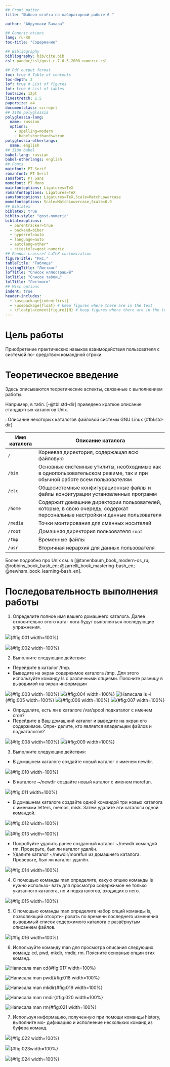 ```yaml
---
## Front matter
title: "Шаблон отчёта по лабораторной работе 6 "

author: "Абдуллахи Бахара"

## Generic otions
lang: ru-RU
toc-title: "Содержание"

## Bibliography
bibliography: bib/cite.bib
csl: pandoc/csl/gost-r-7-0-5-2008-numeric.csl

## Pdf output format
toc: true # Table of contents
toc-depth: 2
lof: true # List of figures
lot: true # List of tables
fontsize: 12pt
linestretch: 1.5
papersize: a4
documentclass: scrreprt
## I18n polyglossia
polyglossia-lang:
  name: russian
  options:
	- spelling=modern
	- babelshorthands=true
polyglossia-otherlangs:
  name: english
## I18n babel
babel-lang: russian
babel-otherlangs: english
## Fonts
mainfont: PT Serif
romanfont: PT Serif
sansfont: PT Sans
monofont: PT Mono
mainfontoptions: Ligatures=TeX
romanfontoptions: Ligatures=TeX
sansfontoptions: Ligatures=TeX,Scale=MatchLowercase
monofontoptions: Scale=MatchLowercase,Scale=0.9
## Biblatex
biblatex: true
biblio-style: "gost-numeric"
biblatexoptions:
  - parentracker=true
  - backend=biber
  - hyperref=auto
  - language=auto
  - autolang=other*
  - citestyle=gost-numeric
## Pandoc-crossref LaTeX customization
figureTitle: "Рис."
tableTitle: "Таблица"
listingTitle: "Листинг"
lofTitle: "Список иллюстраций"
lotTitle: "Список таблиц"
lolTitle: "Листинги"
## Misc options
indent: true
header-includes:
  - \usepackage{indentfirst}
  - \usepackage{float} # keep figures where there are in the text
  - \floatplacement{figure}{H} # keep figures where there are in the text
---
```


# Цель работы

Приобретение практических навыков взаимодействия пользователя с системой по-
средством командной строки.


# Теоретическое введение

Здесь описываются теоретические аспекты, связанные с выполнением работы.

Например, в табл. [-@tbl:std-dir] приведено краткое описание стандартных каталогов Unix.

: Описание некоторых каталогов файловой системы GNU Linux {#tbl:std-dir}

| Имя каталога | Описание каталога                                                                                                          |
|--------------|----------------------------------------------------------------------------------------------------------------------------|
| `/`          | Корневая директория, содержащая всю файловую                                                                               |
| `/bin `      | Основные системные утилиты, необходимые как в однопользовательском режиме, так и при обычной работе всем пользователям     |
| `/etc`       | Общесистемные конфигурационные файлы и файлы конфигурации установленных программ                                           |
| `/home`      | Содержит домашние директории пользователей, которые, в свою очередь, содержат персональные настройки и данные пользователя |
| `/media`     | Точки монтирования для сменных носителей                                                                                   |
| `/root`      | Домашняя директория пользователя  `root`                                                                                   |
| `/tmp`       | Временные файлы                                                                                                            |
| `/usr`       | Вторичная иерархия для данных пользователя                                                                                 |

Более подробно про Unix см. в [@tanenbaum_book_modern-os_ru; @robbins_book_bash_en; @zarrelli_book_mastering-bash_en; @newham_book_learning-bash_en].



# Последовательность выполнения работы

1. Определите полное имя вашего домашнего каталога. Далее относительно этого ката-
лога будут выполняться последующие упражнения.

![](image/1.jpg){#fig:001 width=100%}

![](image/2.jpg){#fig:002 width=100%}

2. Выполните следующие действия:
- Перейдите в каталог /tmp.
- Выведите на экран содержимое каталога /tmp. Для этого используйте команду ls
с различными опциями. Поясните разницу в выводимой на экран информации

![](image/3.jpg){#fig:003 width=100%}
![](image/4.jpg){#fig:004 width=100%}
![Написала ls -l ](image/5.jpg){#fig:005 width=100%}
![](image/6.jpg){#fig:006 width=100%}
![](image/7.jpg){#fig:007 width=100%}

- Определите, есть ли в каталоге /var/spool подкаталог с именем cron?
-  Перейдите в Ваш домашний каталог и выведите на экран его содержимое. Опре-
делите, кто является владельцем файлов и подкаталогов?

![](image/8.jpg){#fig:008 width=100%}
![](image/9.jpg){#fig:009 width=100%}

3. Выполните следующие действия:
-  В домашнем каталоге создайте новый каталог с именем newdir.

![](image/10.jpg){#fig:010 width=100%}

- В каталоге ~/newdir создайте новый каталог с именем morefun.

![](image/11.jpg){#fig:011 width=100%}

- В домашнем каталоге создайте одной командой три новых каталога с именами
letters, memos, misk. Затем удалите эти каталоги одной командой.

![](image/12.jpg){#fig:012 width=100%}

![](image/13.jpg){#fig:013 width=100%}

- Попробуйте удалить ранее созданный каталог ~/newdir командой rm. Проверьте,
был ли каталог удалён.
- Удалите каталог ~/newdir/morefun из домашнего каталога. Проверьте, был ли
каталог удалён.

![](image/14.jpg){#fig:014 width=100%}

4. С помощью команды man определите, какую опцию команды ls нужно использо-
вать для просмотра содержимое не только указанного каталога, но и подкаталогов,
входящих в него.

![](image/15.jpg){#fig:015 width=100%}

5. С помощью команды man определите набор опций команды ls, позволяющий отсорти-
ровать по времени последнего изменения выводимый список содержимого каталога
с развёрнутым описанием файлов.

![](image/16.jpg){#fig:016 width=100%}

6. Используйте команду man для просмотра описания следующих команд: cd, pwd, mkdir,
rmdir, rm. Поясните основные опции этих команд.

![ Написала man cd](image/17.jpg){#fig:017 width=100%}

![Написала man pwd](image/18.jpg){#fig:018 width=100%}

![Написала man mkdir](image/19.jpg){#fig:019 width=100%}

![Написала man rmdir](image/20.jpg){#fig:020 width=100%}

![Написала man rm](image/21q.jpg){#fig:021 width=100%}

7. Используя информацию, полученную при помощи команды history, выполните мо-
дификацию и исполнение нескольких команд из буфера команд.

![](image/22.jpg){#fig:022 width=100%}

![](image/23.jpg){#fig:023width=100%}

![](image/24.jpg){#fig:024 width=100%}


